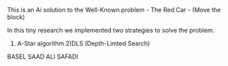 This is an Ai solution to the Well-Known problem - The Red Car - (Move the block)

In this tiny research we implemented two strategies to solve the problem.

1) A-Star algorithm
2)DLS (Depth-Limted Search)



BASEL SAAD
ALI SAFADI
